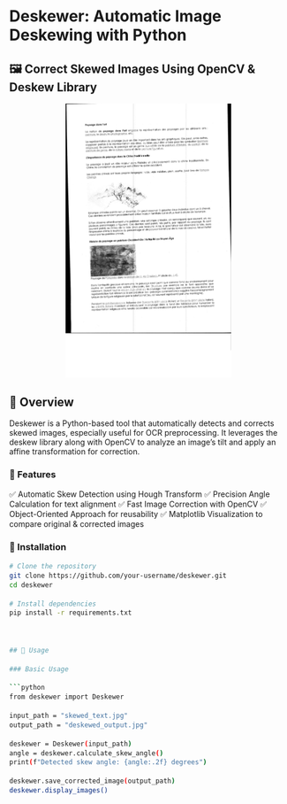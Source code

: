 # Deskewer: Automatic Image Deskewing with Python

## 🖼️ Correct Skewed Images Using OpenCV & Deskew Library


<p align="center">
  <img src="https://github.com/silakazan/Computer_vision/blob/main/deskew.jpg" alt="Deskewer Example" width="300">
</p>



## 🔹 Overview
Deskewer is a Python-based tool that automatically detects and corrects skewed images, especially useful for OCR preprocessing. It leverages the deskew library along with OpenCV to analyze an image’s tilt and apply an affine transformation for correction.

### 🚀 Features
✅ Automatic Skew Detection using Hough Transform
✅ Precision Angle Calculation for text alignment
✅ Fast Image Correction with OpenCV
✅ Object-Oriented Approach for reusability
✅ Matplotlib Visualization to compare original & corrected images

### 🚀 Installation

```bash
# Clone the repository
git clone https://github.com/your-username/deskewer.git
cd deskewer

# Install dependencies
pip install -r requirements.txt



## 📌 Usage

### Basic Usage

```python
from deskewer import Deskewer

input_path = "skewed_text.jpg"
output_path = "deskewed_output.jpg"

deskewer = Deskewer(input_path)
angle = deskewer.calculate_skew_angle()
print(f"Detected skew angle: {angle:.2f} degrees")

deskewer.save_corrected_image(output_path)
deskewer.display_images()


